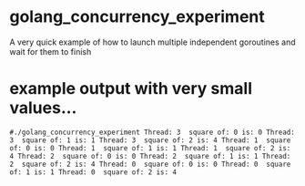 # golang_concurrency_experiment
A very quick example of how to launch multiple independent goroutines and wait for them to finish

# example output with very small values...
`#./golang_concurrency_experiment
Thread: 3  square of: 0 is: 0
Thread: 3  square of: 1 is: 1
Thread: 3  square of: 2 is: 4
Thread: 1  square of: 0 is: 0
Thread: 1  square of: 1 is: 1
Thread: 1  square of: 2 is: 4
Thread: 2  square of: 0 is: 0
Thread: 2  square of: 1 is: 1
Thread: 2  square of: 2 is: 4
Thread: 0  square of: 0 is: 0
Thread: 0  square of: 1 is: 1
Thread: 0  square of: 2 is: 4`
